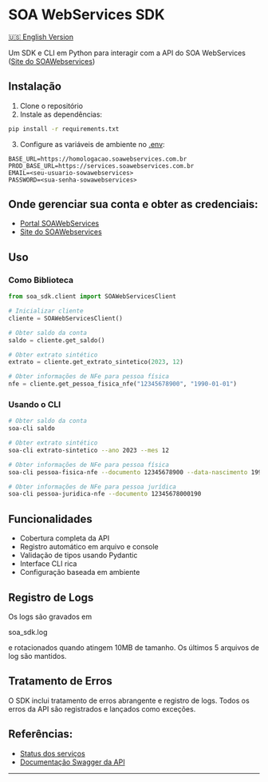
# SOA WebServices SDK

[🇺🇸 English Version](README.md)

Um SDK e CLI em Python para interagir com a API do SOA WebServices ([Site do SOAWebservices](https://www.soawebservices.com.br/))

## Instalação

1. Clone o repositório
2. Instale as dependências:

```bash
pip install -r requirements.txt
```


3. Configure as variáveis de ambiente no [.env](vscode-file://vscode-app/c:/Program%20Files/Microsoft%20VS%20Code/resources/app/out/vs/code/electron-sandbox/workbench/workbench.html):

```
BASE_URL=https://homologacao.soawebservices.com.br
PROD_BASE_URL=https://services.soawebservices.com.br
EMAIL=<seu-usuario-sowawebservices>
PASSWORD=<sua-senha-sowawebservices>
```

## Onde gerenciar sua conta e obter as credenciais:

* [Portal SOAWebServices](https://portal.soawebservices.com.br/Identity/Login)
* [Site do SOAWebservices](https://www.soawebservices.com.br/)

## Uso

### Como Biblioteca

```python
from soa_sdk.client import SOAWebServicesClient

# Inicializar cliente
cliente = SOAWebServicesClient()

# Obter saldo da conta
saldo = cliente.get_saldo()

# Obter extrato sintético
extrato = cliente.get_extrato_sintetico(2023, 12)

# Obter informações de NFe para pessoa física
nfe = cliente.get_pessoa_fisica_nfe("12345678900", "1990-01-01")
```

### Usando o CLI

```bash
# Obter saldo da conta
soa-cli saldo

# Obter extrato sintético
soa-cli extrato-sintetico --ano 2023 --mes 12

# Obter informações de NFe para pessoa física
soa-cli pessoa-fisica-nfe --documento 12345678900 --data-nascimento 1990-01-01

# Obter informações de NFe para pessoa jurídica
soa-cli pessoa-juridica-nfe --documento 12345678000190
```

## Funcionalidades

- Cobertura completa da API
- Registro automático em arquivo e console
- Validação de tipos usando Pydantic
- Interface CLI rica
- Configuração baseada em ambiente

## Registro de Logs

Os logs são gravados em

soa_sdk.log

 e rotacionados quando atingem 10MB de tamanho. Os últimos 5 arquivos de log são mantidos.

## Tratamento de Erros

O SDK inclui tratamento de erros abrangente e registro de logs. Todos os erros da API são registrados e lançados como exceções.

## Referências:

* [Status dos serviços](https://status.i-stream.com.br/status/servicos)
* [Documentação Swagger da API](https://services.soawebservices.com.br/documentacao/index.html)

---
